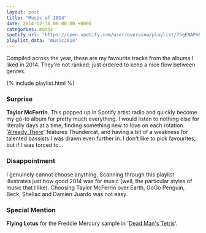 ```yaml
---
layout: post
title: "Music of 2014"
date: 2014-12-30 00:00:00 +0000
categories: music
spotify_url: "https://open.spotify.com/user/overview/playlist/75gENAPmNPWWMTguZn4TJa"
playlist_data: 'music2014'
---
```


Compiled across the year, these are my favourite tracks from the albums I liked in 2014. They're not ranked; just ordered to keep a nice flow between genres.

{% include playlist.html %}

### Surprise

**Taylor McFerrin**. This popped up in Spotify artist radio and quickly become my go-to album for pretty much everything. I would listen to nothing else for literally days at a time, finding something new to love on each rotation. '[Already There](https://open.spotify.com/track/3gvyPbItfdZP6LMPHl48Ns)' features Thundercat, and having a bit of a weakness for talented bassists I was drawn even further in. I don't like to pick favourites, but if I was forced to...

### Disappointment

I genuinely cannot choose anything. Scanning through this playlist illustrates just how good 2014 was for music (well, the particular styles of music that I like). Choosing Taylor McFerrin over Earth, GoGo Penguin, Beck, Shellac and Damien Juardo was not easy.

### Special Mention

**Flying Lotus** for the Freddie Mercury sample in '[Dead Man's Tetris](https://open.spotify.com/track/1BIbmMh56vFd0lktWfbooJ)'.
